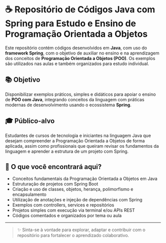 # ☕ Repositório de Códigos Java com Spring para Estudo e Ensino de Programação Orientada a Objetos

Este repositório contém códigos desenvolvidos em **Java**, com uso do **framework Spring**, com o objetivo de auxiliar no ensino e na aprendizagem dos conceitos de **Programação Orientada a Objetos (POO)**. Os exemplos são utilizados nas aulas e também organizados para estudo individual.

## 📚 Objetivo

Disponibilizar exemplos práticos, simples e didáticos para apoiar o ensino de **POO com Java**, integrando conceitos da linguagem com práticas modernas de desenvolvimento usando o ecossistema **Spring**.

## 🎓 Público-alvo

Estudantes de cursos de tecnologia e iniciantes na linguagem Java que desejam compreender a Programação Orientada a Objetos de forma aplicada, assim como profissionais que queiram revisar os fundamentos da linguagem e aprender a estrutura de um projeto com Spring.

## 🧠 O que você encontrará aqui?

- Conceitos fundamentais da Programação Orientada a Objetos em Java
- Estruturação de projetos com Spring Boot
- Criação e uso de classes, objetos, herança, polimorfismo e encapsulamento
- Utilização de anotações e injeção de dependências com Spring
- Exemplos com controllers, services e repositórios
- Projetos simples com execução via terminal e/ou APIs REST
- Códigos comentados e organizados por tema ou aula

---

> ✨ Sinta-se à vontade para explorar, adaptar e contribuir com o repositório para fortalecer o aprendizado colaborativo.
